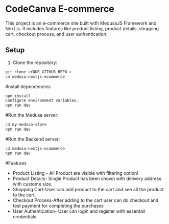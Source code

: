 # CodeCanva E-commerce

This project is an e-commerce site built with MedusaJS Framework and Next.js. It includes features like product listing, product details, shopping cart, checkout process, and user authentication.

## Setup

1. Clone the repository:

```bash
git clone <YOUR_GITHUB_REPO >
cd medusa-nextjs-ecommerce
```
#nstall dependencies
```bash
npm install
Configure environment variables.
npm run dev
```
#Run the Medusa server:

```bash
cd my-medusa-store
npm run dev
```
#Run the Backend server:
```bash
cd medusa-nextjs-ecommerce
npm run dev
```
#Features
 * Product Listing - All Product are visible with filtering option!
 * Product Details- Single Product has been shown with delivery address with custome size.
 * Shopping Cart-User can add product to the cart and see all the product to the cart.
 * Checkout Process-After adding to the cart user can do checkout and test payment for completing the    purchases
 * User Authentication- User can login and register with essentail credentials
